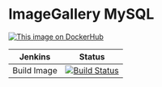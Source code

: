 # ImageGallery MySQL

[![This image on DockerHub](https://img.shields.io/docker/pulls/stuartshay/imagegallery-mysql.svg)](https://hub.docker.com/r/stuartshay/imagegallery-mysql/)

 Jenkins | Status  
------------ | -------------
Build Image  | [![Build Status](https://jenkins.navigatorglass.com/buildStatus/icon?job=ImageGallery-Infrastructure/imagegallery-mysql)](https://jenkins.navigatorglass.com/job/ImageGallery-Infrastructure/job/imagegallery-mysql/)